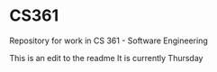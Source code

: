 # CS361
Repository for work in CS 361 - Software Engineering

This is an edit to the readme
It is currently Thursday
